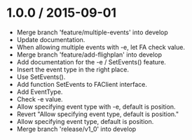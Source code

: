 
1.0.0 / 2015-09-01
==================

  * Merge branch 'feature/multiple-events' into develop
  * Update documentation.
  * When allowing multiple events with -e, let FA check value.
  * Merge branch 'feature/add-flighplan' into develop
  * Add documentation for the -e / SetEvents() feature.
  * Insert the event type in the right place.
  * Use SetEvents().
  * Add function SetEvents to FAClient interface.
  * Add EventType.
  * Check -e value.
  * Allow specifying event type with -e, default is position.
  * Revert "Allow specifying event type, default is position."
  * Allow specifying event type, default is position.
  * Merge branch 'release/v1_0' into develop
